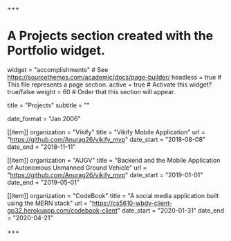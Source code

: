 +++
# A Projects section created with the Portfolio widget.
widget = "accomplishments"  # See https://sourcethemes.com/academic/docs/page-builder/
headless = true  # This file represents a page section.
active = true  # Activate this widget? true/false
weight = 60  # Order that this section will appear.

title = "Projects"
subtitle = ""

date_format = "Jan 2006"

[[item]]
  organization = "Vikify"
  title = "Vikify Mobile Application"
  url = "https://github.com/Anurag26/vikify_mvp"
  date_start = "2018-08-08"
  date_end = "2018-11-11"
 

[[item]]
  organization = "AUGV"
  title = "Backend and the Mobile Application of Autonomous Unmanned Ground Vehicle"
  url = "https://github.com/Anurag26/vikify_mvp"
  date_start = "2019-01-01"
  date_end = "2019-05-01"
  
[[item]]
  organization = "CodeBook"
  title = "A social media application built using the MERN stack"
  url = "https://cs5610-wbdv-client-gp32.herokuapp.com/codebook-client"
  date_start = "2020-01-31"
  date_end = "2020-04-21"

+++

